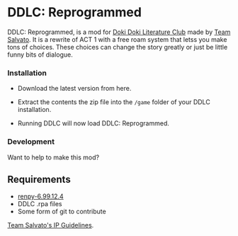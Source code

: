 # DDLC: Reprogrammed
DDLC: Reprogrammed, is a mod for [Doki Doki Literature Club](https://www.ddlc.moe) made by [Team Salvato](http://teamsalvato.com/).  It is a rewrite of ACT 1 with a free roam system that letss you make tons of choices.  These choices can change the story greatly or just be little funny bits of dialogue.


### Installation

* Download the latest version from here.

* Extract the contents the zip file into the `/game` folder of your DDLC installation.

* Running DDLC will now load DDLC: Reprogrammed.

### Development
Want to help to make this mod?

## Requirements

* [renpy-6.99.12.4](https://www.renpy.org/dl/6.99.12.4/renpy-6.99.12.4-sdk.zip)
* DDLC .rpa files
* Some form of git to contribute




[Team Salvato's IP Guidelines](http://teamsalvato.com/ip-guidelines/).
